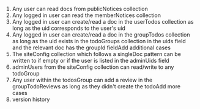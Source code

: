 1. Any user can read docs from publicNotices collection
2. Any logged in user can read the memberNotices collection
3. Any logged in user can create/read a doc in the userTodos collection as long as the uid corresponds to the user's uid
4. Any logged in user can create/read a doc in the groupTodos collection as long as the uid exists in the todoGroups collection in the uids field and the relevant doc has the groupId fieldAdd additional cases
5. The siteConfig collection which follows a singleDoc pattern can be written to if empty or if the user is listed in the adminUids field
6. adminUsers from the siteConfig collection can read/write to any todoGroup
7. Any user within the todosGroup can add a review in the groupTodoReviews as long as they didn't create the todoAdd more cases
8. version history
